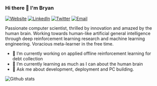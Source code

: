 ### Hi there 👋 I'm Bryan 

[![Website](https://img.shields.io/badge/Website-444?logo=github)](https://bryanoliveira.github.io/)
[![LinkedIn](https://img.shields.io/badge/LinkedIn-%230077B5.svg?&logo=linkedin&logoColor=white)](https://linkedin.com/in/bryanoliveira)
[![Twitter](https://img.shields.io/badge/Twitter-%231DA1F2.svg?&logo=twitter&logoColor=white)](https://twitter.com/bryanlincoln_)
[![Email](https://img.shields.io/badge/Email-EA4335?&logo=gmail&logoColor=white)](mailto:bryanlmoliveira@gmail.com)

Passionate computer scientist, thrilled by innovation and amazed by the human brain. Working towards human-like artificial general intelligence through deep reinforcement learning research and machine learning engineering. Voracious meta-learner in the free time.

- 🔭 I’m currently working on applied offline reinforcement learning for debt collection
- 🌱 I’m currently learning as much as I can about the human brain
- 💬 Ask me about development, deployment and PC building.
<!-- <> - ⚡ Fun fact: I didn't think of any fun fact yet. -->
<!-- - 👯 I’m looking to collaborate on -->
<!-- - 🤔 I’m looking for help with neuroscience and the nature of consciousness -->

![Github stats](https://github-readme-stats.vercel.app/api?username=bryanoliveira&bg_color=30,e96443,904e95&title_color=fff&text_color=fff)
